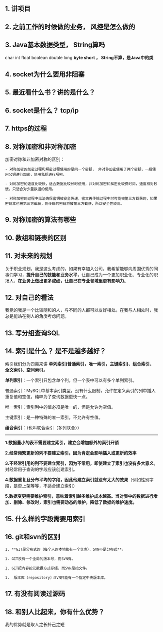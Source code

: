 



## 1. 讲项目



## 2. 之前工作的时候做的业务， 风控是怎么做的



## 3. Java基本数据类型， String算吗

char int float boolean double long **byte short   ， String不算，是Java中的类**

## 4. socket为什么要用非阻塞



## 5. 最近看什么书？讲的是什么？



## 6. socket是什么？ tcp/ip



## 7. https的过程



## 8. 对称加密和非对称加密

加密对称和非加密对称的区别：

    - 对称加密的加密过程和解密过程使用的是同一个密钥， 非对称加密使用了两个密钥，一般使用公钥进行加密，使用私钥进行解密。

    - 对称加密的速度比较快，适合数据比较长时使用，非对称加密和解密比较费时间，速度相对较慢，只适合对少量数据的使用。

    - 对称加密的过程中无法确保密钥被安全传递，密文再传输过程中时可能被第三方截获的，如果密码本也被第三方截获，则传输的密码将被第三方截获，所以安全性较高。

## 9. 对称加密的算法有哪些



## 10. 数组和链表的区别



## 11. 对未来的规划

关于职业规划，我是这么考虑的，如果有幸加入公司，我希望能够向周围优秀的同事们学习，**提升自己的技能和业务水平**，让自己成为一个更加职业化、专业化的职场人，**在业务上做出更多成绩，让自己在专业领域里更有影响力**。

## 12. 对自己的看法

我觉的我是一个比较随和的人，与不同的人都可以友好相处。在我与人相处时，我总是能站在别人的角度考虑问题。

## 13. 写分组查询SQL



## 14. 索引是什么？ 是不是越多越好？

索引我们分为四类来讲 **单列索引(普通索引，唯一索引，主键索引)、组合索引、全文索引、空间索引。**

**单列索引**：一个索引只包含单个列，但一个表中可以有多个单列索引。

普通索引：MySQL中基本索引类型，没有什么限制，允许在定义索引的列中插入重复值和空值，纯粹为了查询数据更快一点。

唯一索引：索引列中的值必须是唯一的，但是允许为空值。

主键索引：是一种特殊的唯一索引，不允许有空值。

**组合索引**：（也叫联合索引（多列联合））



--------------------------------------------------------

**1.数据量小的表不需要建立索引，建立会增加额外的索引开销**

**2.经常频繁更新的列不要建立索引，因为肯定会影响插入或更新的效率**

**3.不经常引用的列不要建立索引，因为不常用，即使建立了索引也没有多大意义**。对经常用于查询的字段应该创建索引。

**4.数据重复且分布平均的字段，因此他建立索引就没有太大的效果**（例如性别字段，是否上架等等，不适合建立索引）

**5.数据变更需要维护索引，意味着索引越多维护成本越高。当对表中的数据进行增加、删除、修改时，索引也需要动态的维护，降低了数据的维护速度。**





## 15. 什么样的字段需要用索引



## 16. git和svn的区别

    1. **GIT是分布式的（每个人的本地都有一个仓库），SVN不是分布式**。

    1. GIT没有一个全局的版本号，而SVN有。

    1. GIT把内容按元数据方式存储，而SVN是按文件。

    1.  版本库（repository):SVN只能有一个指定中央版本库。

## 17. 有没有阅读过源码



## 18. 和别人比起来，你有什么优势？

我的优势就是取人之长补己之短













